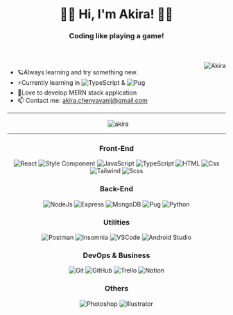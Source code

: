 
<h1 align="center">🚀🐳 Hi, I'm Akira! 🐳🚀</h1> 

<h3 align="center">Coding like playing a game!</h3>
<br>
<br>

  <img src="https://github-readme-stats.vercel.app/api/top-langs/?username=natersland&layout=compact" alt="Akira" align="right" />


- 🪐Always learning and try something new. 
- ⚡️Currently learning in <img alt="TypeScript" src="https://img.shields.io/badge/TypeScript-3178C6?logo=typescript&logoColor=white&style=flat" /> & <img alt="Pug" src="https://img.shields.io/badge/-Pug-ffffff?style=flat&logo=pug" />
- 🎏Love to develop MERN stack application
- 📫 Contact me: [akira.chenyavanij@gmail.com](akira.chenyavanij@gmail.com)
<hr>
<div align="center">
 <div>
   <p>&nbsp;
     <img align="center" src="https://github-readme-streak-stats.herokuapp.com?user=natersland&theme=react&date_format=M%20j%5B%2C%20Y%5D" alt="akira" />
   </p>
  </div>

<p>
  <hr>
  <h3> Front-End</h3>
  <img alt="React" src="https://img.shields.io/badge/-ReactJS-51CBF2?style=flat&logo=react&logoColor=white" />
  <img alt="Style Component" src="https://img.shields.io/badge/-Styled%20Components-DB7093?style=flat&logo=styled-components&logoColor=white" />
  <img alt="JavaScript" src="https://img.shields.io/badge/JavaScript-F7DF1E?logo=javascript&logoColor=white&style=flat" />
  <img alt="TypeScript" src="https://img.shields.io/badge/TypeScript-3178C6?logo=typescript&logoColor=white&style=flat" />
  <img alt="HTML" src="https://img.shields.io/badge/-HTML5-E34F26?style=flat&logo=html5&logoColor=white" />
  <img alt="Css" src="https://img.shields.io/badge/-CSS3-1572B6?style=flat&logo=css3" />
  <img alt="Tailwind" src="https://img.shields.io/badge/-Tailwind-18b7b9?style=flat&logo=tailwindcss&logoColor=white" />
  <img alt="Scss" src="https://img.shields.io/badge/-Sass-CC6699?style=flat&logo=sass&logoColor=white" />
  <h3> Back-End</h3>
  <img alt="NodeJs" src="https://img.shields.io/badge/Node.js-339933?logo=node.js&logoColor=white&style=flat" />
  <img alt="Express" src="http://img.shields.io/badge/-Express-black?style=flat&logo=express&logoColor=white" />
  <img alt="MongoDB" src="http://img.shields.io/badge/-MongoDB-47A248?style=flat&logo=mongodb&logoColor=white" />
  <img alt="Pug" src="https://img.shields.io/badge/-Pug-ffffff?style=flat&logo=pug" />
  <img alt="Python" src="https://img.shields.io/badge/Python-3776AB?style=for-the-badge&logo=python&logoColor=white&style=flat" />
  <h3> Utilities </h3>
  <img alt="Postman" src="https://img.shields.io/badge/-Postman-FF6C37?style=flat&logo=postman&logoColor=white" />
  <img alt="Insomnia" src="https://img.shields.io/badge/-Insomnia-5849BE?style=flat&logo=insomnia&logoColor=white" />
  <img alt="VSCode" src="https://img.shields.io/badge/-VSCode-007ACC?style=flat&logo=visual-studio-code&logoColor=white" />
  <img alt="Android Studio" src="https://img.shields.io/badge/-Android%20Studio-3DDC84?style=flat&logo=android-studio&logoColor=white" />
   <h3> DevOps & Business </h3>
  <img alt="Git" src="https://img.shields.io/badge/-Git-F05032?style=flat&logo=git&logoColor=white" />
  <img alt="GitHub" src="https://img.shields.io/badge/-Github-181717?style=flat&logo=github&logoColor=white" />
  <img alt="Trello" src="https://img.shields.io/badge/-Trello-0079BF?style=flat&logo=trello&logoColor=white" />
     <img alt="Notion" src="https://img.shields.io/badge/-Notion-black?style=flat&logo=notion&logoColor=white" />
  <h3> Others </h3>
    <img alt="Photoshop" src="https://img.shields.io/badge/-Photoshop-31A8FF?style=flat&logo=adobe-photoshop&logoColor=white" />
  <img alt="Illustrator" src="https://img.shields.io/badge/-Illustrator-FF9A00?style=flat&logo=adobe-illustrator&logoColor=white" />
</p>

</div>
